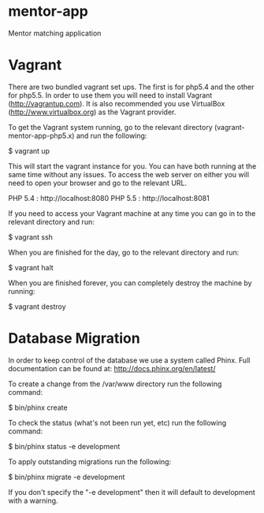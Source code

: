 mentor-app
==========

Mentor matching application

Vagrant
=======

There are two bundled vagrant set ups. The first is for php5.4 and the other for php5.5. In order to use them you will
need to install Vagrant (http://vagrantup.com). It is also recommended you use VirtualBox (http://www.virtualbox.org) as
the Vagrant provider.

To get the Vagrant system running, go to the relevant directory (vagrant-mentor-app-php5.x) and run the following:

$ vagrant up

This will start the vagrant instance for you. You can have both running at the same time without any issues. To access
the web server on either you will need to open your browser and go to the relevant URL.

PHP 5.4 : http://localhost:8080
PHP 5.5 : http://localhost:8081

If you need to access your Vagrant machine at any time you can go in to the relevant directory and run:

$ vagrant ssh

When you are finished for the day, go to the relevant directory and run:

$ vagrant halt

When you are finished forever, you can completely destroy the machine by running:

$ vagrant destroy

Database Migration
==================

In order to keep control of the database we use a system called Phinx.
Full documentation can be found at: http://docs.phinx.org/en/latest/

To create a change from the /var/www directory run the following command:

$ bin/phinx create <Name for migration>

To check the status (what's not been run yet, etc) run the following command:

$ bin/phinx status -e development

To apply outstanding migrations run the following:

$ bin/phinx migrate -e development

If you don't specify the "-e development" then it will default to development with a warning.
